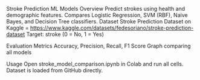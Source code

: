 Stroke Prediction ML Models
Overview
Predict strokes using health and demographic features. Compares Logistic Regression, SVM (RBF), Naive Bayes, and Decision Tree classifiers.
Dataset
Stroke Prediction Dataset on Kaggle = https://www.kaggle.com/datasets/fedesoriano/stroke-prediction-dataset
Target: stroke (0 = No, 1 = Yes)

Evaluation Metrics
Accuracy, Precision, Recall, F1 Score
Graph comparing all models

Usage
Open stroke_model_comparison.ipynb in Colab and run all cells. Dataset is loaded from GitHub directly.
